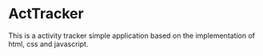 # ActTracker
This is a activity tracker simple application based on the implementation of html, css and javascript.
